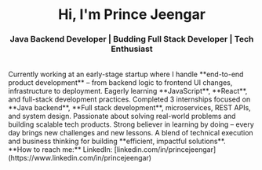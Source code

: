 <h1 align="center">Hi, I'm Prince Jeengar</h1>
<h3 align="center">Java Backend Developer | Budding Full Stack Developer | Tech Enthusiast</h3>
<br>
Currently working at an early-stage startup where I handle **end-to-end product development** – from backend logic to frontend UI changes, infrastructure to deployment.  
Eagerly learning **JavaScript**, **React**, and full-stack development practices.  
Completed 3 internships focused on **Java backend**, **Full stack development**, microservices, REST APIs, and system design.  
Passionate about solving real-world problems and building scalable tech products.  
Strong believer in learning by doing – every day brings new challenges and new lessons.  
A blend of technical execution and business thinking for building **efficient, impactful solutions**.

<br>
**How to reach me:**  
LinkedIn: [linkedin.com/in/princejeengar](https://www.linkedin.com/in/princejeengar)  
